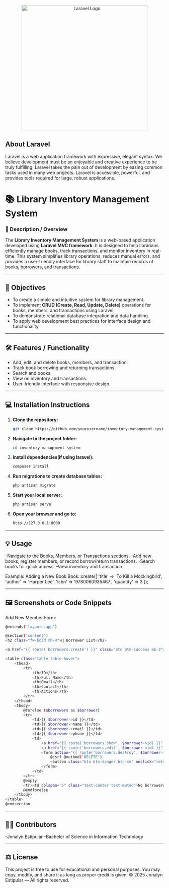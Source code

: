 <p align="center"><a href="https://laravel.com" target="_blank"><img src="https://raw.githubusercontent.com/laravel/art/master/logo-lockup/5%20SVG/2%20CMYK/1%20Full%20Color/laravel-logolockup-cmyk-red.svg" width="400" alt="Laravel Logo"></a></p>

## About Laravel

Laravel is a web application framework with expressive, elegant syntax. We believe development must be an enjoyable and creative experience to be truly fulfilling. Laravel takes the pain out of development by easing common tasks used in many web projects. Laravel is accessible, powerful, and provides tools required for large, robust applications.

# 📚 Library Inventory Management System

### 📘 Description / Overview

The **Library Inventory Management System** is a web-based application developed using **Laravel MVC framework**. It is designed to help librarians efficiently manage books, track transactions, and monitor inventory in real-time. This system simplifies library operations, reduces manual errors, and provides a user-friendly interface for library staff to maintain records of books, borrowers, and transactions.

---

## 📝 Objectives

- To create a simple and intuitive system for library management.
- To implement **CRUD (Create, Read, Update, Delete)** operations for books, members, and transactions using Laravel.
- To demonstrate relational database integration and data handling.
- To apply web development best practices for interface design and functionality.

---

## 🛠️ Features / Functionality

- Add, edit, and delete books, members, and transaction.
- Track book borrowing and returning transactions.
- Search and books.
- View on inventory and transactions.
- User-friendly interface with responsive design.

---

## 💻 Installation Instructions
1. **Clone the repository:**
   ```bash
   git clone https://github.com/yourusername/inventory-management-system.git
   ```
2. **Navigate to the project folder:**
   ```bash
   cd inventory-management-system
   ```
3. **Install dependencies(if using laravel):**
   ```bash
   composer install
   ```
4. **Run migrations to create database tables:**
   ```bash
   php artisan migrate
   ```
5. **Start your local server:**
   ```bash
   php artisan serve
   ```
6. **Open your browser and go to:**
    ```bash
    http://127.0.0.1:8000
    ```

---

## 💡 Usage

-Navigate to the Books, Members, or Transactions sections.
-Add new books, register members, or record borrow/return transactions.
-Search books for quick access.
-View inventory and transaction 

Example: Adding a New Book
Book::create([
    'title' => 'To Kill a Mockingbird',
    'author' => 'Harper Lee',
    'isbn' => '9780060935467',
    'quantity' => 3
]);

---

## 🖼️ Screenshots or Code Snippets
Add New Member Form:
```bash
@extends('layouts.app')

@section('content')
<h2 class="fw-bold mb-4">👥 Borrower List</h2>

<a href="{{ route('borrowers.create') }}" class="btn btn-success mb-3">Register New Borrower</a>

<table class="table table-hover">
    <thead>
        <tr>
            <th>ID</th>
            <th>Full Name</th>
            <th>Email</th>
            <th>Contact</th>
            <th>Actions</th>
        </tr>
    </thead>
    <tbody>
        @forelse ($borrowers as $borrower)
        <tr>
            <td>{{ $borrower->id }}</td>
            <td>{{ $borrower->name }}</td>
            <td>{{ $borrower->email }}</td>
            <td>{{ $borrower->phone }}</td>
            <td>
                <a href="{{ route('borrowers.show', $borrower->id) }}" class="btn btn-info btn-sm">View</a>
                <a href="{{ route('borrowers.edit', $borrower->id) }}" class="btn btn-warning btn-sm">Edit</a>
                <form action="{{ route('borrowers.destroy', $borrower->id) }}" method="POST" class="d-inline">
                    @csrf @method('DELETE')
                    <button class="btn btn-danger btn-sm" onclick="return confirm('Delete borrower?')">Delete</button>
                </form>
            </td>
        </tr>
        @empty
        <tr><td colspan="5" class="text-center text-muted">No borrowers found.</td></tr>
        @endforelse
    </tbody>
</table>
@endsection
```

---

## 👩‍💻 Contributors
-Jonalyn Estipular
-Bachelor of Science in Information Technology

---

## ⚖️ License

This project is free to use for educational and personal purposes.
You may copy, modify, and share it as long as proper credit is given.
© 2025 Jonalyn Estipular — All rights reserved.
